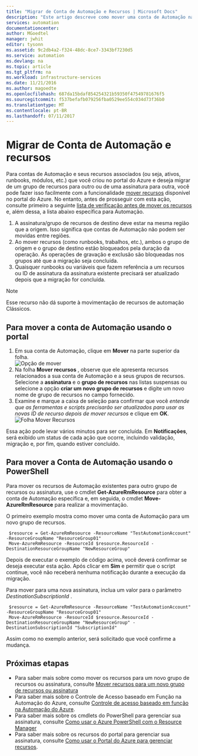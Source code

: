 ```yaml
---
title: "Migrar de Conta de Automação e Recursos | Microsoft Docs"
description: "Este artigo descreve como mover uma conta de Automação na Automação do Azure e recursos associados de uma assinatura para outra."
services: automation
documentationcenter: 
author: MGoedtel
manager: jwhit
editor: tysonn
ms.assetid: 9c2db4a2-f324-48dc-8ce7-3343bf7230d5
ms.service: automation
ms.devlang: na
ms.topic: article
ms.tgt_pltfrm: na
ms.workload: infrastructure-services
ms.date: 11/21/2016
ms.author: magoedte
ms.openlocfilehash: 687da15bdaf854254321b59350f47549781676f5
ms.sourcegitcommit: f537befafb079256fba0529ee554c034d73f36b0
ms.translationtype: MT
ms.contentlocale: pt-BR
ms.lasthandoff: 07/11/2017
---
```

# <a name="migrate-automation-account-and-resources"></a>Migrar de Conta de Automação e recursos
Para contas de Automação e seus recursos associados (ou seja, ativos, runbooks, módulos, etc.) que você criou no portal do Azure e deseja migrar de um grupo de recursos para outro ou de uma assinatura para outra, você pode fazer isso facilmente com a funcionalidade [mover recursos](../azure-resource-manager/resource-group-move-resources.md) disponível no portal do Azure. No entanto, antes de prosseguir com esta ação, consulte primeiro a seguinte [lista de verificação antes de mover os recursos](../azure-resource-manager/resource-group-move-resources.md#checklist-before-moving-resources) e, além dessa, a lista abaixo específica para Automação.   

1. A assinatura/grupo de recursos de destino deve estar na mesma região que a origem.  Isso significa que contas de Automação não podem ser movidas entre regiões.
2. Ao mover recursos (como runbooks, trabalhos, etc.), ambos o grupo de origem e o grupo de destino estão bloqueados pela duração da operação. As operações de gravação e exclusão são bloqueadas nos grupos até que a migração seja concluída.  
3. Quaisquer runbooks ou variáveis que fazem referência a um recursos ou ID de assinatura da assinatura existente precisará ser atualizado depois que a migração for concluída.   

> [!NOTE]
> Esse recurso não dá suporte à movimentação de recursos de automação Clássicos.
>
>

## <a name="to-move-the-automation-account-using-the-portal"></a>Para mover a conta de Automação usando o portal
1. Em sua conta de Automação, clique em **Mover** na parte superior da folha.<br> ![Opção de mover](media/automation-migrate-account-subscription/automation-menu-move.png)<br>
2. Na folha **Mover recursos** , observe que ele apresenta recursos relacionados a sua conta de Automação e a seus grupos de recursos.  Selecione a **assinatura** e o **grupo de recursos** nas listas suspensas ou selecione a opção **criar um novo grupo de recursos** e digite um novo nome de grupo de recursos no campo fornecido.  
3. Examine e marque a caixa de seleção para confirmar que você *entende que as ferramentas e scripts precisarão ser atualizados para usar as novas ID de recurso depois de mover recursos* e clique em **OK**.<br> ![Folha Mover Recursos](media/automation-migrate-account-subscription/automation-move-resources-blade.png)<br>   

Essa ação pode levar vários minutos para ser concluída.  Em **Notificações**, será exibido um status de cada ação que ocorre, incluindo validação, migração e, por fim, quando estiver concluído.     

## <a name="to-move-the-automation-account-using-powershell"></a>Para mover a Conta de Automação usando o PowerShell
Para mover os recursos de Automação existentes para outro grupo de recursos ou assinatura, use o cmdlet **Get-AzureRmResource** para obter a conta de Automação específica e, em seguida, o cmdlet **Move-AzureRmResource** para realizar a movimentação.

O primeiro exemplo mostra como mover uma conta de Automação para um novo grupo de recursos.

   ```
    $resource = Get-AzureRmResource -ResourceName "TestAutomationAccount" -ResourceGroupName "ResourceGroup01"
    Move-AzureRmResource -ResourceId $resource.ResourceId -DestinationResourceGroupName "NewResourceGroup"
   ```

Depois de executar o exemplo de código acima, você deverá confirmar se deseja executar esta ação.  Após clicar em **Sim** e permitir que o script continue, você não receberá nenhuma notificação durante a execução da migração.  

Para mover para uma nova assinatura, inclua um valor para o parâmetro *DestinationSubscriptionId* .

   ```
    $resource = Get-AzureRmResource -ResourceName "TestAutomationAccount" -ResourceGroupName "ResourceGroup01"
    Move-AzureRmResource -ResourceId $resource.ResourceId -DestinationResourceGroupName "NewResourceGroup" -DestinationSubscriptionId "SubscriptionId"
   ```

Assim como no exemplo anterior, será solicitado que você confirme a mudança.  

## <a name="next-steps"></a>Próximas etapas
* Para saber mais sobre como mover os recursos para um novo grupo de recursos ou assinatura, consulte [Mover recursos para um novo grupo de recursos ou assinatura](../azure-resource-manager/resource-group-move-resources.md)
* Para saber mais sobre o Controle de Acesso baseado em Função na Automação do Azure, consulte [Controle de acesso baseado em função na Automação do Azure](automation-role-based-access-control.md).
* Para saber mais sobre os cmdlets do PowerShell para gerenciar sua assinatura, consulte [Como usar o Azure PowerShell com o Resource Manager](../azure-resource-manager/powershell-azure-resource-manager.md)
* Para saber mais sobre os recursos do portal para gerenciar sua assinatura, consulte [Como usar o Portal do Azure para gerenciar recursos](../azure-resource-manager/resource-group-portal.md).
